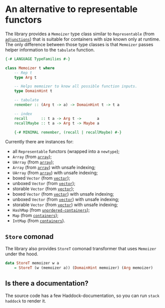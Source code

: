 # An alternative to representable functors

The library provides a `Memoizer` type class similar to `Representable`
(from [`adjunctions`](https://hackage.haskell.org/package/adjunctions))
that is suitable for containers with size known only at runtime. The only difference between
those type classes is that `Memoizer` passes helper information to the `tabulate` function.

```haskell
{-# LANGUAGE TypeFamilies #-}

class Memoizer t where
    -- Rep t
    type Arg t

    -- Helps memoizer to know all possible function inputs.
    type DomainHint t

    -- tabulate
    remember :: (Arg t -> a) -> DomainHint t -> t a

    -- index
    recall      :: t a -> Arg t ->       a
    recallMaybe :: t a -> Arg t -> Maybe a

    {-# MINIMAL remember, (recall | recallMaybe) #-}
```

Currently there are instances for:
- all `Representable` functors (wrapped into a `newtype`);
- `Array` (from [`array`](https://hackage.haskell.org/package/array));
- `UArray` (from [`array`](https://hackage.haskell.org/package/array));
- `Array` (from [`array`](https://hackage.haskell.org/package/array))
  with unsafe indexing;
- `UArray` (from [`array`](https://hackage.haskell.org/package/array))
  with unsafe indexing;
- boxed `Vector` (from [`vector`](https://hackage.haskell.org/package/vector));
- unboxed `Vector` (from [`vector`](https://hackage.haskell.org/package/vector));
- storable `Vector` (from [`vector`](https://hackage.haskell.org/package/vector));
- boxed `Vector` (from [`vector`](https://hackage.haskell.org/package/vector))
  with unsafe indexing;
- unboxed `Vector` (from [`vector`](https://hackage.haskell.org/package/vector))
  with unsafe indexing;
- storable `Vector` (from [`vector`](https://hackage.haskell.org/package/vector))
  with unsafe indexing;
- `HashMap`
  (from [`unordered-containers`](https://hackage.haskell.org/package/unordered-containers));
- `Map` (from [`containers`](https://hackage.haskell.org/package/containers));
- `IntMap` (from [`containers`](https://hackage.haskell.org/package/containers)).

## `Store` comonad

The library also provides `StoreT` comonad transformer that uses `Memoizer` under the hood.

```haskell
data StoreT memoizer w a
    = StoreT (w (memoizer a)) (DomainHint memoizer) (Arg memoizer)
```

## Is there a documentation?

The source code has a few Haddock-documentation, so you can run `stack haddock` to render it.
